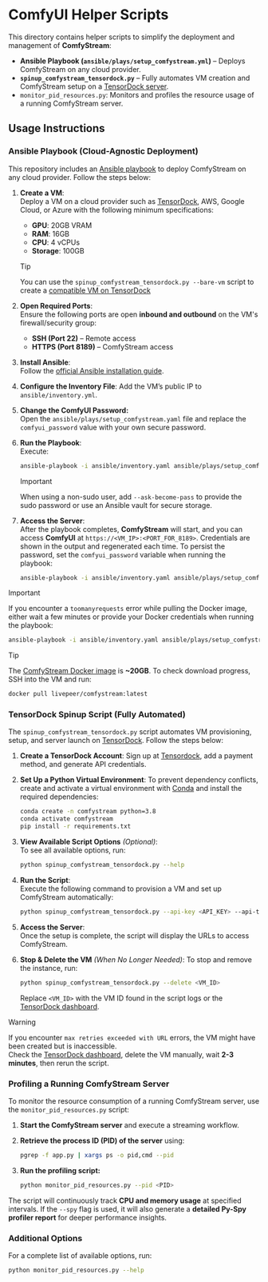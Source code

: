 # ComfyUI Helper Scripts

This directory contains helper scripts to simplify the deployment and management of **ComfyStream**:

- **Ansible Playbook (`ansible/plays/setup_comfystream.yml`)** – Deploys ComfyStream on any cloud provider.  
- **`spinup_comfystream_tensordock.py`** – Fully automates VM creation and ComfyStream setup on a [TensorDock server](https://tensordock.com/).  
- `monitor_pid_resources.py`: Monitors and profiles the resource usage of a running ComfyStream server.

## Usage Instructions

### Ansible Playbook (Cloud-Agnostic Deployment)

This repository includes an [Ansible playbook](https://docs.ansible.com/ansible/latest/playbook_guide/playbooks_intro.html) to deploy ComfyStream on any cloud provider. Follow the steps below:

1. **Create a VM**:  
   Deploy a VM on a cloud provider such as [TensorDock](https://marketplace.tensordock.com/deploy?gpu=geforcertx4090-pcie-24gb&gpuCount=1&ramAmount=16&vcpuCount=4&storage=100&os=Ubuntu-22.04-LTS), AWS, Google Cloud, or Azure with the following minimum specifications:
   - **GPU**: 20GB VRAM  
   - **RAM**: 16GB  
   - **CPU**: 4 vCPUs  
   - **Storage**: 100GB

   > [!TIP]
   > You can use the `spinup_comfystream_tensordock.py --bare-vm` script to create a [compatible VM on TensorDock](https://marketplace.tensordock.com/deploy?gpu=geforcertx4090-pcie-24gb&gpuCount=1&ramAmount=16&vcpuCount=4&storage=100&os=Ubuntu-22.04-LTS)

2. **Open Required Ports**:  
   Ensure the following ports are open **inbound and outbound** on the VM's firewall/security group:
   - **SSH (Port 22)** – Remote access  
   - **HTTPS (Port 8189)** – ComfyStream access  
  
3. **Install Ansible**:  
   Follow the [official Ansible installation guide](https://docs.ansible.com/ansible/latest/installation_guide/index.html).

4. **Configure the Inventory File**:
   Add the VM’s public IP to `ansible/inventory.yml`.

5. **Change the ComfyUI Password:**  
   Open the `ansible/plays/setup_comfystream.yaml` file and replace the `comfyui_password` value with your own secure password.

6. **Run the Playbook**:  
   Execute:

    ```bash
    ansible-playbook -i ansible/inventory.yaml ansible/plays/setup_comfystream.yaml
    ```

   > [!IMPORTANT]  
   > When using a non-sudo user, add `--ask-become-pass` to provide the sudo password or use an Ansible vault for secure storage.

7. **Access the Server**:  
   After the playbook completes, **ComfyStream** will start, and you can access **ComfyUI** at `https://<VM_IP>:<PORT_FOR_8189>`. Credentials are shown in the output and regenerated each time. To persist the password, set the `comfyui_password` variable when running the playbook:

   ```bash
   ansible-playbook -i ansible/inventory.yaml ansible/plays/setup_comfystream.yaml -e "comfyui_password=YourSecurePasswordHere"
   ```

> [!IMPORTANT]
> If you encounter a `toomanyrequests` error while pulling the Docker image, either wait a few minutes or provide your Docker credentials when running the playbook:  
>
> ```bash
> ansible-playbook -i ansible/inventory.yaml ansible/plays/setup_comfystream.yaml -e "docker_hub_username=your_dockerhub_username docker_hub_password=your_dockerhub_pat"
> ```

> [!TIP]
> The [ComfyStream Docker image](https://hub.docker.com/r/livepeer/comfystream/tags) is **~20GB**. To check download progress, SSH into the VM and run:
>
> ```bash
> docker pull livepeer/comfystream:latest
> ```

### TensorDock Spinup Script (Fully Automated)

The `spinup_comfystream_tensordock.py` script automates VM provisioning, setup, and server launch on [TensorDock](https://tensordock.com/). Follow the steps below:

1. **Create a TensorDock Account**: Sign up at [Tensordock](https://dashboard.tensordock.com/register), add a payment method, and generate API credentials.

2. **Set Up a Python Virtual Environment**:
   To prevent dependency conflicts, create and activate a virtual environment with [Conda](https://docs.anaconda.com/miniconda/) and install the required dependencies:

    ```bash
   conda create -n comfystream python=3.8
   conda activate comfystream
   pip install -r requirements.txt
   ```

3. **View Available Script Options** *(Optional)*:  
   To see all available options, run:

   ```bash
   python spinup_comfystream_tensordock.py --help
   ```

4. **Run the Script**:  
   Execute the following command to provision a VM and set up ComfyStream automatically:

   ```bash
   python spinup_comfystream_tensordock.py --api-key <API_KEY> --api-token <API_TOKEN>
   ```

5. **Access the Server**:  
   Once the setup is complete, the script will display the URLs to access ComfyStream.

6. **Stop & Delete the VM** *(When No Longer Needed)*:
   To stop and remove the instance, run:

   ```bash
   python spinup_comfystream_tensordock.py --delete <VM_ID>
   ```

   Replace `<VM_ID>` with the VM ID found in the script logs or the [TensorDock dashboard](https://dashboard.tensordock.com/instances).

> [!WARNING]
> If you encounter `max retries exceeded with URL` errors, the VM might have been created but is inaccessible.  
> Check the [TensorDock dashboard](https://dashboard.tensordock.com/instances), delete the VM manually, wait **2-3 minutes**, then rerun the script.

### Profiling a Running ComfyStream Server

To monitor the resource consumption of a running ComfyStream server, use the `monitor_pid_resources.py` script:

1. **Start the ComfyStream server** and execute a streaming workflow.
2. **Retrieve the process ID (PID) of the server** using:

   ```bash
   pgrep -f app.py | xargs ps -o pid,cmd --pid
   ```

3. **Run the profiling script:**

   ```bash
   python monitor_pid_resources.py --pid <PID>
   ```

The script will continuously track **CPU and memory usage** at specified intervals. If the `--spy` flag is used, it will also generate a **detailed Py-Spy profiler report** for deeper performance insights.

### Additional Options

For a complete list of available options, run:

```bash
python monitor_pid_resources.py --help
```
